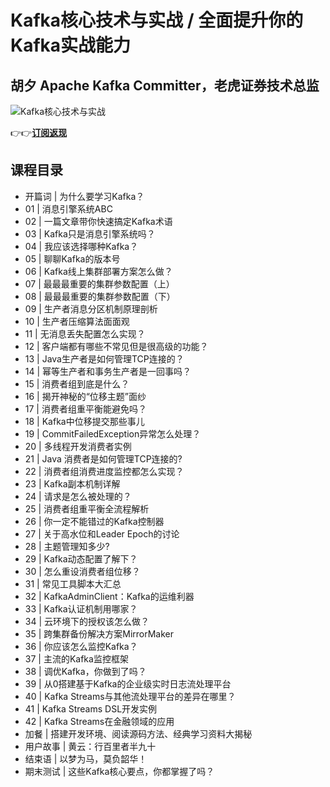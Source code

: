 Kafka核心技术与实战 / 全面提升你的Kafka实战能力
==============================

胡夕 **Apache Kafka Committer，老虎证券技术总监**
--------------------------------------

![Kafka核心技术与实战](https://www.geekgay.com/storage/geek/geek_6fe6729645c421e47aa842c01b4b93e7.jpg)  
  
👉👉[**订阅返现**](https://time.geekbang.org/column/intro/100029201?code=SYI319dH85YyXq4S37JeEywSKsvhHkmLsSfHI1iP5ik%3D "Kafka核心技术与实战")  
  
课程目录
----

  
  
- 开篇词 | 为什么要学习Kafka？
- 01 | 消息引擎系统ABC
- 02 | 一篇文章带你快速搞定Kafka术语
- 03 | Kafka只是消息引擎系统吗？
- 04 | 我应该选择哪种Kafka？
- 05 | 聊聊Kafka的版本号
- 06 | Kafka线上集群部署方案怎么做？
- 07 | 最最最重要的集群参数配置（上）
- 08 | 最最最重要的集群参数配置（下）
- 09 | 生产者消息分区机制原理剖析
- 10 | 生产者压缩算法面面观
- 11 | 无消息丢失配置怎么实现？
- 12 | 客户端都有哪些不常见但是很高级的功能？
- 13 | Java生产者是如何管理TCP连接的？
- 14 | 幂等生产者和事务生产者是一回事吗？
- 15 | 消费者组到底是什么？
- 16 | 揭开神秘的“位移主题”面纱
- 17 | 消费者组重平衡能避免吗？
- 18 | Kafka中位移提交那些事儿
- 19 | CommitFailedException异常怎么处理？
- 20 | 多线程开发消费者实例
- 21 | Java 消费者是如何管理TCP连接的?
- 22 | 消费者组消费进度监控都怎么实现？
- 23 | Kafka副本机制详解
- 24 | 请求是怎么被处理的？
- 25 | 消费者组重平衡全流程解析
- 26 | 你一定不能错过的Kafka控制器
- 27 | 关于高水位和Leader Epoch的讨论
- 28 | 主题管理知多少?
- 29 | Kafka动态配置了解下？
- 30 | 怎么重设消费者组位移？
- 31 | 常见工具脚本大汇总
- 32 | KafkaAdminClient：Kafka的运维利器
- 33 | Kafka认证机制用哪家？
- 34 | 云环境下的授权该怎么做？
- 35 | 跨集群备份解决方案MirrorMaker
- 36 | 你应该怎么监控Kafka？
- 37 | 主流的Kafka监控框架
- 38 | 调优Kafka，你做到了吗？
- 39 | 从0搭建基于Kafka的企业级实时日志流处理平台
- 40 | Kafka Streams与其他流处理平台的差异在哪里？
- 41 | Kafka Streams DSL开发实例
- 42 | Kafka Streams在金融领域的应用
- 加餐 | 搭建开发环境、阅读源码方法、经典学习资料大揭秘
- 用户故事 | 黄云：行百里者半九十
- 结束语 | 以梦为马，莫负韶华！
- 期末测试 | 这些Kafka核心要点，你都掌握了吗？